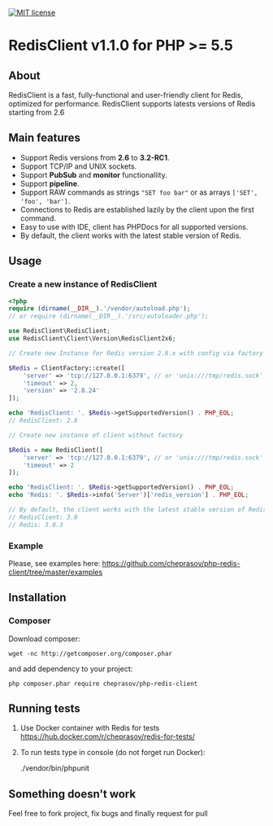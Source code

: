 [![MIT license](http://img.shields.io/badge/license-MIT-brightgreen.svg)](http://opensource.org/licenses/MIT)

# RedisClient v1.1.0 for PHP >= 5.5

## About
RedisClient is a fast, fully-functional and user-friendly client for Redis, optimized for performance. RedisClient supports latests versions of Redis starting from 2.6

## Main features
- Support Redis versions from __2.6__ to __3.2-RC1__.
- Support TCP/IP and UNIX sockets.
- Support __PubSub__ and __monitor__ functionallity.
- Support __pipeline__.
- Support RAW commands as strings `"SET foo bar"` or as arrays `['SET', 'foo', 'bar']`.
- Connections to Redis are established lazily by the client upon the first command.
- Easy to use with IDE, client has PHPDocs for all supported versions.
- By default, the client works with the latest stable version of Redis.

## Usage

### Create a new instance of RedisClient
```php
<?php
require (dirname(__DIR__).'/vendor/autoload.php');
// or require (dirname(__DIR__).'/src/autoloader.php');

use RedisClient\RedisClient;
use RedisClient\Client\Version\RedisClient2x6;

// Create new Instance for Redis version 2.8.x with config via factory

$Redis = ClientFactory::create([
    'server' => 'tcp://127.0.0.1:6379', // or 'unix:///tmp/redis.sock'
    'timeout' => 2,
    'version' => '2.8.24'
]);

echo 'RedisClient: '. $Redis->getSupportedVersion() . PHP_EOL;
// RedisClient: 2.8

// Create new instance of client without factory

$Redis = new RedisClient([
    'server' => 'tcp://127.0.0.1:6379', // or 'unix:///tmp/redis.sock'
    'timeout' => 2
]);

echo 'RedisClient: '. $Redis->getSupportedVersion() . PHP_EOL;
echo 'Redis: '. $Redis->info('Server')['redis_version'] . PHP_EOL;

// By default, the client works with the latest stable version of Redis.
// RedisClient: 3.0
// Redis: 3.0.3


```
### Example
Please, see examples here: https://github.com/cheprasov/php-redis-client/tree/master/examples


## Installation

### Composer

Download composer:

    wget -nc http://getcomposer.org/composer.phar

and add dependency to your project:

    php composer.phar require cheprasov/php-redis-client

## Running tests

1. Use Docker container with Redis for tests https://hub.docker.com/r/cheprasov/redis-for-tests/
2. To run tests type in console (do not forget run Docker):
    

    ./vendor/bin/phpunit


## Something doesn't work

Feel free to fork project, fix bugs and finally request for pull
